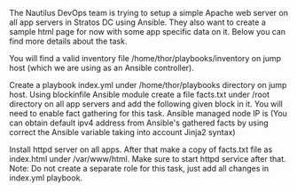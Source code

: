 The Nautilus DevOps team is trying to setup a simple Apache web server on all app servers in Stratos DC using Ansible. They also want to create a sample html page for now with some app specific data on it. Below you can find more details about the task.


You will find a valid inventory file /home/thor/playbooks/inventory on jump host (which we are using as an Ansible controller).

Create a playbook index.yml under /home/thor/playbooks directory on jump host. Using blockinfile Ansible module create a file facts.txt under /root directory on all app servers and add the following given block in it. You will need to enable fact gathering for this task.
Ansible managed node IP is <default ipv4 address>
(You can obtain default ipv4 address from Ansible's gathered facts by using correct the Ansible variable taking into account Jinja2 syntax)

Install httpd server on all apps. After that make a copy of facts.txt file as index.html under /var/www/html. Make sure to start httpd service after that.
Note: Do not create a separate role for this task, just add all changes in index.yml playbook.


 